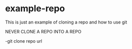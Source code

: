 # example-repo
This is just an example of cloning a repo and how to use git

NEVER CLONE A REPO INTO A REPO 

-git clone repo url
